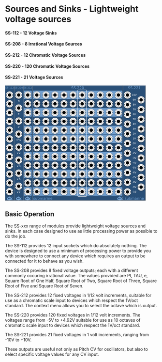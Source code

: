 # Sources and Sinks - Lightweight voltage sources 
#### SS-112 - 12 Voltage Sinks
#### SS-208 - 8 Irrational Voltage Sources
#### SS-212 - 12 Chromatic Voltage Sources
#### SS-220 - 120 Chromatic Voltage Sources
#### SS-221 - 21 Voltage Sources

![View of the Sources and Sinks Range](SS.png "Sources and Sinks")

## Basic Operation

The SS-xxx range of modules provide lightweight voltage sources and sinks. In each case designed to use as little processing power as possible to do the job.

The SS-112 provides 12 input sockets which do absolutely nothing. The device is designed to use a minimum of processing power to provide you with somewhere to connect any device which requires an output to be connected for it to behave as you wish.

The SS-208 provides 8 fixed voltage outputs; each with a different commonly occuring irrational value. The values provided are PI, TAU, e, Square Root of One Half, Square Root of Two, Square Root of Three, Square Root of Five and Square Root of Seven. 

The SS-212 provides 12 fixed voltages in 1/12 volt increments, suitable for use as a chromatic scale input to devices which respect the 1V/oct standard. The context menu allows you to select the octave which is output.

The SS-220 provides 120 fixed voltages in 1/12 volt increments. The voltages range from -5V to +4.92V suitable for use as 10 octaves of chromatic scale input to devices which respect the 1V/oct standard.

The SS-221 provides 21 fixed voltages in 1 volt increments, ranging from -10V to +10V.

These outputs are useful not only as Pitch CV for oscillators, but also to select specific voltage values for any CV input.
